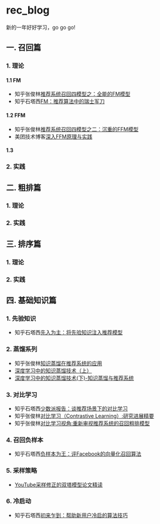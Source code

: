# rec_blog

新的一年好好学习，go go go!

## 一. 召回篇

### 1. 理论
#### 1.1 FM
+ 知乎张俊林[推荐系统召回四模型之：全能的FM模型](https://zhuanlan.zhihu.com/p/58160982)
+ 知乎石塔西[FM：推荐算法中的瑞士军刀](https://zhuanlan.zhihu.com/p/343174108)
#### 1.2 FFM
+ 知乎张俊林[推荐系统召回四模型之二：沉重的FFM模型](https://zhuanlan.zhihu.com/p/59528983)
+ 美团技术博客[深入FFM原理与实践](https://tech.meituan.com/2016/03/03/deep-understanding-of-ffm-principles-and-practices.html)

#### 1.3 

### 2. 实践

## 二. 粗排篇

### 1. 理论
### 2. 实践

## 三. 排序篇

### 1. 理论
### 2. 实践

## 四. 基础知识篇

### 1. 先验知识
+ 知乎石塔西[先入为主：将先验知识注入推荐模型](https://zhuanlan.zhihu.com/p/442845759)

### 2. 蒸馏系列
+ 知乎张俊林[知识蒸馏在推荐系统的应用](https://zhuanlan.zhihu.com/p/143155437)
+ [深度学习中的知识蒸馏技术（上）](https://mp.weixin.qq.com/s/E7-MF18Y-UeKx694kGFHzA)
+ [深度学习中的知识蒸馏技术(下)-知识蒸馏与推荐系统](https://mp.weixin.qq.com/s/Noac4YLIimr1HM2fln2bjg)

### 3. 对比学习
+ 知乎石塔西[少数派报告：谈推荐场景下的对比学习](https://zhuanlan.zhihu.com/p/435903339)
+ 知乎张俊林[对比学习（Contrastive Learning）:研究进展精要](https://zhuanlan.zhihu.com/p/367290573)
+ 知乎张俊林[对比学习视角:重新审视推荐系统的召回粗排模型](https://zhuanlan.zhihu.com/p/424198603)

### 4. 召回负样本
+ 知乎石塔西[负样本为王：评Facebook的向量化召回算法](https://zhuanlan.zhihu.com/p/165064102)

### 5. 采样策略
+ [YouTube采样修正的双塔模型论文精读](https://mp.weixin.qq.com/s/us4qGD3LDgLmPy2m-qq-iw)

### 6. 冷启动
+ 知乎石塔西[初来乍到：帮助新用户冷启的算法技巧](https://zhuanlan.zhihu.com/p/458843906)

